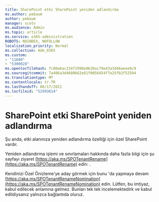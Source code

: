 ```yaml
---
title: SharePoint etki SharePoint yeniden adlandırma
ms.author: pebaum
author: pebaum
manager: scotv
ms.audience: Admin
ms.topic: article
ms.service: o365-administration
ROBOTS: NOINDEX, NOFOLLOW
localization_priority: Normal
ms.collection: Adm_O365
ms.custom:
- "11680"
- "5300028"
ms.openlocfilehash: fc80a6ac234f2998e0620ac79e43a3d46aeee9c9
ms.sourcegitcommit: 7a406a3d4680662e81f0056454f7e25fb2f52504
ms.translationtype: MT
ms.contentlocale: tr-TR
ms.lasthandoff: 06/17/2021
ms.locfileid: "52993614"
---
```

# <a name="rename-your-sharepoint-domain"></a>SharePoint etki SharePoint yeniden adlandırma

Şu anda, etki alanınıza yeniden adlandırma özelliği için özel SharePoint vardır.

Yeniden adlandırma işlemi ve sınırlamaları hakkında daha fazla bilgi için şu sayfayı ziyaret [https://aka.ms/SPOTenantRename](https://aka.ms/SPOTenantRename) edin: .

Kendinizi Özel Önizleme'ye aday görmek için bunu 'da yapmaya devam [https://aka.ms/SPOTenantRenameNomination](https://aka.ms/SPOTenantRenameNomination) edin. Lütfen, bu imtiyaz, kabul edilecek anlamına gelmez. Bunları tek tek incelemektedirk ve kabul edildiysanız yalnızca bağlantıda oluruz.
